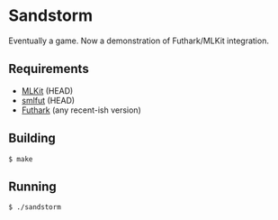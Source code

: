 # Sandstorm

Eventually a game. Now a demonstration of Futhark/MLKit integration.

## Requirements

* [MLKit](https://github.com/melsman/mlkit) (HEAD)
* [smlfut](https://github.com/diku-dk/smlfut) (HEAD)
* [Futhark](https://futhark-lang.org) (any recent-ish version)

## Building

```
$ make
```

## Running

```
$ ./sandstorm
```
